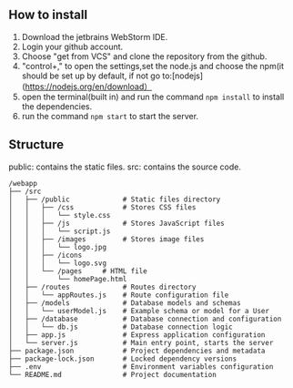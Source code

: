 ## How to install
1. Download the jetbrains WebStorm IDE.
2. Login your github account.
2. Choose "get from VCS" and clone the repository from the github.
3. "control+," to open the settings,set the node.js and choose the npm(it should be set up by default, if not 
go to:[nodejs](https://nodejs.org/en/download）
4. open the terminal(built in) and run the command `npm install` to install the dependencies.
5. run the command `npm start` to start the server.

## Structure
public: contains the static files.
src: contains the source code.
```
/webapp
├── /src
│   ├── /public             # Static files directory
│   │   ├── /css            # Stores CSS files
│   │   │   └── style.css
│   │   ├── /js             # Stores JavaScript files
│   │   │   └── script.js
│   │   ├── /images         # Stores image files
│   │   │   └── logo.jpg
│   │   ├── /icons         
│   │   │   └── logo.svg
│   │   └── /pages     # HTML file
│   │       └── homePage.html
│   ├── /routes             # Routes directory
│   │   └── appRoutes.js    # Route configuration file
│   ├── /models             # Database models and schemas
│   │   └── userModel.js    # Example schema or model for a User
│   ├── /database           # Database connection and configuration
│   │   └── db.js           # Database connection logic
│   ├── app.js              # Express application configuration
│   └── server.js           # Main entry point, starts the server
├── package.json            # Project dependencies and metadata
├── package-lock.json       # Locked dependency versions
├── .env                    # Environment variables configuration
└── README.md               # Project documentation
```